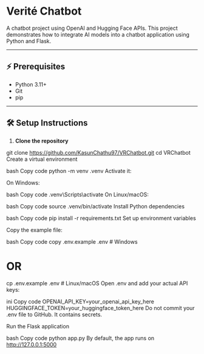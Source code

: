 # Verité Chatbot

A chatbot project using OpenAI and Hugging Face APIs. This project demonstrates how to integrate AI models into a chatbot application using Python and Flask.

---

## ⚡ Prerequisites

- Python 3.11+
- Git
- pip

---

## 🛠 Setup Instructions

1. **Clone the repository**


git clone https://github.com/KasunChathu97/VRChatbot.git
cd VRChatbot
Create a virtual environment

bash
Copy code
python -m venv .venv
Activate it:

On Windows:

bash
Copy code
.venv\Scripts\activate
On Linux/macOS:

bash
Copy code
source .venv/bin/activate
Install Python dependencies

bash
Copy code
pip install -r requirements.txt
Set up environment variables

Copy the example file:

bash
Copy code
copy .env.example .env   # Windows
# OR
cp .env.example .env     # Linux/macOS
Open .env and add your actual API keys:

ini
Copy code
OPENAI_API_KEY=your_openai_api_key_here
HUGGINGFACE_TOKEN=your_huggingface_token_here
Do not commit your .env file to GitHub. It contains secrets.

Run the Flask application

bash
Copy code
python app.py
By default, the app runs on http://127.0.0.1:5000

